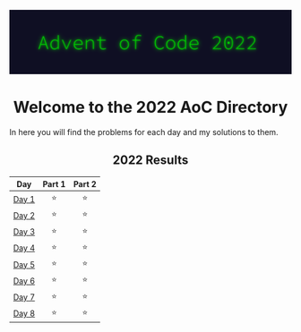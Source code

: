 ![AoC2022 logo](https://raw.githubusercontent.com/tfeuerbach/advent-of-code/main/2022/aoc_2022.png)

<h1 align="center">Welcome to the 2022 AoC Directory</h1>
<div>
  <div align="left">
    <p>In here you will find the problems for each day and my solutions to them.</p>
  </div>
  <div align="center">

<!--- advent_readme_stars table --->
## 2022 Results

| Day | Part 1 | Part 2 |
| :---: | :---: | :---: |
| [Day 1](https://github.com/tfeuerbach/advent_of_code/tree/main/2022/day-01) | ⭐ | ⭐ |
| [Day 2](https://github.com/tfeuerbach/advent_of_code/tree/main/2022/day-02) | ⭐ | ⭐ |
| [Day 3](https://github.com/tfeuerbach/advent_of_code/tree/main/2022/day-03) | ⭐ | ⭐ |
| [Day 4](https://github.com/tfeuerbach/advent_of_code/tree/main/2022/day-04) | ⭐ | ⭐ |
| [Day 5](https://github.com/tfeuerbach/advent_of_code/tree/main/2022/day-05) | ⭐ | ⭐ |
| [Day 6](https://github.com/tfeuerbach/advent_of_code/tree/main/2022/day-06) | ⭐ | ⭐ |
| [Day 7](https://github.com/tfeuerbach/advent_of_code/tree/main/2022/day-07) | ⭐ | ⭐ |
| [Day 8](https://github.com/tfeuerbach/advent_of_code/tree/main/2022/day-08) | ⭐ | ⭐ |
<!--- advent_readme_stars table --->

  </div>
</div>
